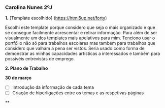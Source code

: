 ### Carolina Nunes 2ºJ

**1.** [Template escolhido] (https://html5up.net/forty)

Escolhi este template porque considero que seja o mais organizado e que se consegue facilmente acrescentar e retirar informação. Para além de ser visualmente um dos templates mais apelativos para mim. Tenciono usar o portfólio não só para trabalhos escolares
mas também para trabalhos que considero que valham a pena ser vistos. Seria usado como forma de demonstrar as minhas capacidades artísticas a interessados e também para possivéis entrevistas de emprego.

**2. Plano de Trabalho**

**30 de março**
- [ ] Introdução da informação de cada tema
- [ ] Criação de hiperligações entre os temas e as respetivas páginas

**
